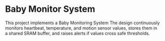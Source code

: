 # Baby Monitor System

This project implements a Baby Monitoring System 
The design continuously monitors heartbeat, temperature, and motion sensor values, stores them in a shared SRAM buffer, and raises alerts if values cross safe thresholds.




